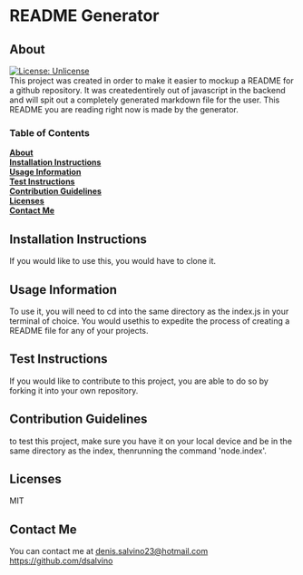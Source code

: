  
# README Generator
## About
[![License: Unlicense](https://img.shields.io/badge/license-Unlicense-blue.svg)](http://unlicense.org/)<br>
This project was created in order to make it easier to mockup a README for a github repository. It was createdentirely out of javascript in the backend and will spit out a completely generated markdown file for the user. This README you are reading right now is made by the generator.


### Table of Contents
**[About](#about)**<br>
**[Installation Instructions](#installation-instructions)**<br>
**[Usage Information](#usage-information)**<br>
**[Test Instructions](#test-instructions)**<br>
**[Contribution Guidelines](#contribution-guidelines)**<br>
**[Licenses](#licenses)**<br>
**[Contact Me](#contact-me)**<br>

## Installation Instructions
If you would like to use this, you would have to clone it.
## Usage Information
To use it, you will need to cd into the same directory as the index.js in your terminal of choice. You would usethis to expedite the process of creating a README file for any of your projects.
## Test Instructions
If you would like to contribute to this project, you are able to do so by forking it into your own repository.
## Contribution Guidelines
to test this project, make sure you have it on your local device and be in the same directory as the index, thenrunning the command 'node.index'.
## Licenses
MIT
## Contact Me
You can contact me at denis.salvino23@hotmail.com<br>
<https://github.com/dsalvino>